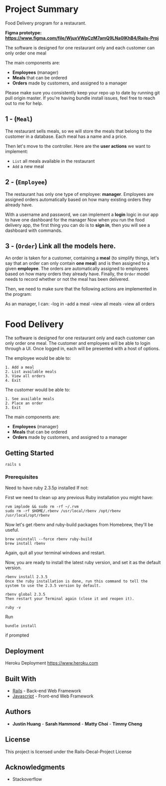 # Project Summary

Food Delivery program for a restaurant.

**Figma prototype: https://www.figma.com/file/WjuxVWpCzM7amQ9LNa0lKhB4/Rails-Proj**

The software is designed for one restaurant only and each customer can only order one meal

The main components are:

- **Employees** (manager)
- **Meals** that can be ordered
- **Orders** made by customers, and assigned to a manager

Please make sure you consistently keep your repo up to date by running git pull origin master. If you're having bundle install issues, feel free to reach out to me for help.

## 1 - (`Meal`)

The restaurant sells meals, so we will store the meals that belong to the customer in a database. Each meal has a name and a price.

Then let's move to the controller. Here are the **user actions** we want to implement:

- `List` all meals available in the restaurant
- `Add` a new meal

## 2 - (`Employee`)

The restaurant has only one type of employee: **manager**.
Employees are assigned orders automatically based on how many existing orders they already have. 


With a username and password, we can implement a **login** logic in our app to have one dashboard for the manager
Now when you run the food delivery app, the first thing you can do is to **sign in**, then you will see a dashboard with commands.


## 3 - (`Order`) Link all the models here.

An order is taken for a customer, containing a **meal** (to simplify things, let's say that an order can only contain **one meal**) and is then assigned to a given **employee**. The orders are automatically assigned to employees based on how many orders they already have. Finally, the `Order` model needs to record whether or not the meal has been delivered.

Then, we need to make sure that the following actions are implemented in the program:

As an manager, I can:
-log in
-add a meal
-view all meals
-view all orders

# Food Delivery

The software is designed for one restaurant only and each customer can only order one meal.
The customer and employees will be able to login through a UI.
Once logged in, each will be presented with a host of options.


The employee would be able to:
```
1. Add a meal
2. List available meals
3. View all orders
4. Exit
```

The customer would be able to:
```
1. See available meals
2. Place an order
3. Exit
```


The main components are:

- **Employees** (manager)
- **Meals** that can be ordered
- **Orders** made by customers, and assigned to a manager

## Getting Started

```
rails s
```

### Prerequisites

Need to have ruby 2.3.5p installed
If not:

First we need to clean up any previous Ruby installation you might have:
```
rvm implode && sudo rm -rf ~/.rvm
sudo rm -rf $HOME/.rbenv /usr/local/rbenv /opt/rbenv /usr/local/opt/rbenv
```

Now let's get rbenv and ruby-build packages from Homebrew, they'll be useful.
```
brew uninstall --force rbenv ruby-build
brew install rbenv
```
Again, quit all your terminal windows and restart.

Now, you are ready to install the latest ruby version, and set it as the default version.
```
rbenv install 2.3.5
Once the ruby installation is done, run this command to tell the system to use the 2.3.5 version by default.

rbenv global 2.3.5
Then restart your Terminal again (close it and reopen it).

ruby -v
```

Run
```
bundle install
```
if prompted

## Deployment

Heroku Deployment
https://www.heroku.com

## Built With

* [Rails](http://rubyonrails.org/) - Back-end Web Framework
* [Javascript](React) - Front-end Web Framework

## Authors

* **Justin Huang** - **Sarah Hammond** - **Matty Choi** - **Timmy Cheng** 

## License

This project is licensed under the Rails-Decal-Project License
## Acknowledgments

* Stackoverflow 
